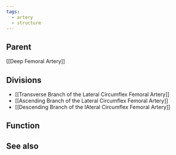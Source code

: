 ```yaml
---
tags:
  - artery
  - structure
---
```


## Parent
[[Deep Femoral Artery]]


## Divisions
- [[Transverse Branch of the Lateral Circumflex Femoral Artery]]
- [[Ascending Branch of the Lateral Circumflex Femoral Artery]]
- [[Descending Branch of the lAteral Circumflex Femoral Artery]]

## Function




## See also

